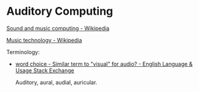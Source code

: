 # Auditory Computing
[Sound and music computing - Wikipedia](https://en.wikipedia.org/wiki/Sound_and_music_computing)

[Music technology - Wikipedia](https://en.wikipedia.org/wiki/Music_technology)

Terminology:
- [word choice - Similar term to "visual" for audio? - English Language & Usage Stack Exchange](https://english.stackexchange.com/questions/215155/similar-term-to-visual-for-audio)

  Auditory, aural, audial, auricular.